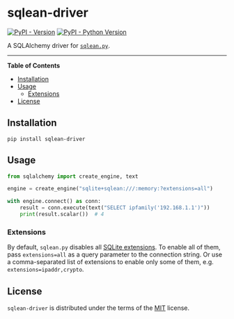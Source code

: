 # sqlean-driver

[![PyPI - Version](https://img.shields.io/pypi/v/sqlean-driver.svg)](https://pypi.org/project/sqlean-driver)
[![PyPI - Python Version](https://img.shields.io/pypi/pyversions/sqlean-driver.svg)](https://pypi.org/project/sqlean-driver)

A SQLAlchemy driver for [`sqlean.py`](https://github.com/nalgeon/sqlean.py).

-----

**Table of Contents**

- [Installation](#installation)
- [Usage](#usage)
  - [Extensions](#extensions)
- [License](#license)

## Installation

```console
pip install sqlean-driver
```

## Usage

```python
from sqlalchemy import create_engine, text

engine = create_engine("sqlite+sqlean:///:memory:?extensions=all")

with engine.connect() as conn:
    result = conn.execute(text("SELECT ipfamily('192.168.1.1')"))
    print(result.scalar())  # 4
```

### Extensions

By default, `sqlean.py` disables all [SQLite extensions](https://github.com/nalgeon/sqlean.py#extensions). To enable all of them, pass `extensions=all` as a query parameter to the connection string. Or use a comma-separated list of extensions to enable only some of them, e.g. `extensions=ipaddr,crypto`.

## License

`sqlean-driver` is distributed under the terms of the [MIT](https://spdx.org/licenses/MIT.html) license.
